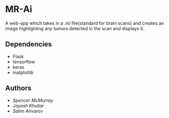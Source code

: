 # MR-Ai

A web-app which takes in a .nii file(standard for brain scans) and creates an image highlighting any tumors detected in the scan and displays it.

## Dependencies

* Flask
* tensorflow
* keras
* matplotlib

## Authors

* *Spencer McMurray*
* *Jayesh Khullar*
* *Salim Anvarov*

